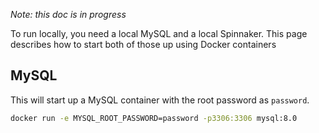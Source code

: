 *Note: this doc is in progress*

To run locally, you need a local MySQL and a local Spinnaker. This page
describes how to start both of those up using Docker containers

## MySQL

This will start up a MySQL container with the root password as `password`.

```bash
docker run -e MYSQL_ROOT_PASSWORD=password -p3306:3306 mysql:8.0
```
